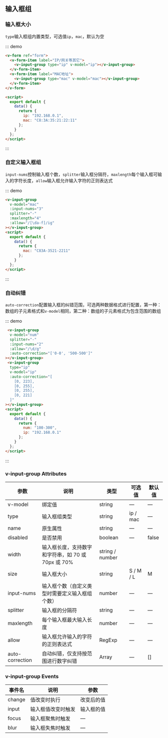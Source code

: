 ## 输入框组

### 输入框大小

`type`输入框组内置类型，可选值`ip`，`mac`，默认为空

::: demo

```html
<v-form ref="form">
  <v-form-item label="IP/网关等其它">
    <v-input-group type="ip" v-model="ip"></v-input-group>
  </v-form-item>
  <v-form-item label="MAC地址">
    <v-input-group type="mac" v-model="mac"></v-input-group>
  </v-form-item>
</v-form>

<script>
  export default {
    data() {
      return {
        ip: "192.168.0.1",
        mac: "C8:3A:35:21:22:11"
      };
    }
  };
</script>
```

:::

### 自定义输入框组

`input-nums`控制输入框个数，`splitter`输入框分隔符，`maxlength`每个输入框可输入的字符长度，`allow`输入框允许输入字符的正则表达式

::: demo

```html
<v-input-group
  v-model="mac"
  :input-nums="3"
  splitter="-"
  :maxlength="4"
  :allow="/[\da-f]/ig"
></v-input-group>
<script>
  export default {
    data() {
      return {
        mac: "C83A-3521-2211"
      };
    }
  };
</script>
```

:::

### 自动纠错

`auto-correction`配置输入框的纠错范围，可选两种数据格式进行配置，第一种：数组的子元素格式和`v-model`相同，第二种：数组的子元素格式为包含范围的数组

::: demo

```html
 <v-input-group
  v-model="num"
  splitter="-"
  :input-nums="2"
  :allow="/\d/g"
  :auto-correction="['0-0', '500-500']"
></v-input-group>
 <v-input-group
  type="ip"
  v-model="ip"
  :auto-correction="[
    [0, 223],
    [0, 255],
    [0, 255],
    [0, 221]
  ]"
></v-input-group>
<script>
  export default {
    data() {
      return {
        num: "100-300",
        ip: "192.168.0.1"
      };
    }
  };
</script>
```

:::

### v-input-group Attributes

| 参数       | 说明                                               | 类型            | 可选值    | 默认值 |
| ---------- | -------------------------------------------------- | --------------- | --------- | ------ |
| v-model    | 绑定值                                             | string          | —         | —      |
| type       | 输入框组类型                                       | string          | ip / mac  | —      |
| name       | 原生属性                                           | string          | —         | —      |
| disabled   | 是否禁用                                           | boolean         | —         | false  |
| width      | 输入框长度，支持数字和字符串，如 70 或 70px 或 70% | string / number |           |        |
| size       | 输入框大小                                         | string          | S / M / L | M      |
| input-nums | 输入框个数（自定义类型时需要定义输入框组个数）     | number          | —         | —      |
| splitter   | 输入框的分隔符                                     | string          | —         | —      |
| maxlength  | 每个输入框最大输入长度                             | number          | —         | —      |
| allow      | 输入框允许输入的字符的正则表达式                   | RegExp          | —         | —      |
| auto-correction | 自动纠错，仅支持按范围进行数字纠错             | Array          | —         | []      |

### v-input-group Events

| 事件名 | 说明               | 参数       |
| ------ | ------------------ | ---------- |
| change | 值改变时执行       | 改变后的值 |
| input  | 输入框值改变时触发 | 输入框的值 |
| focus  | 输入框聚焦时触发   | —          |
| blur   | 输入框失焦时触发   | —          |
